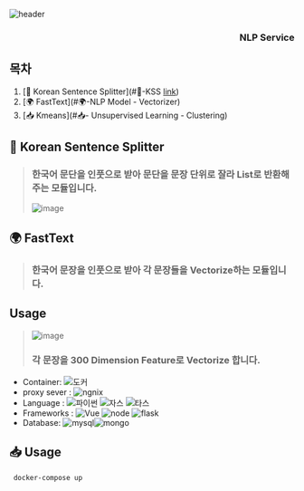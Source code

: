  ![header](https://capsule-render.vercel.app/api?type=wave&color=auto&height=300&section=header&text=NLP-Service&fontSize=50)
 <div align=center>
 
 <h3 align=right>NLP Service</h3>
 </div>
 
 
## 목차
1. [📃 Korean Sentence Splitter](#📃-KSS <a href='https://github.com/likejazz/korean-sentence-splitter'>link</a>)
2. [🌍 FastText](#🌍-NLP Model - Vectorizer)
3. [📥 Kmeans](#📥- Unsupervised Learning - Clustering)

## 📃 Korean Sentence Splitter

>### 한국어 문단을 인풋으로 받아 문단을 문장 단위로 잘라 List로 반환해주는 모듈입니다.<br>
>![image](https://user-images.githubusercontent.com/68385605/143679174-cc781889-7367-4939-9cf4-1b5b0aaa434c.png)

## 🌍 FastText
>### 한국어 문장을 인풋으로 받아 각 문장들을 Vectorize하는 모듈입니다.<br>
## Usage
>![image](https://user-images.githubusercontent.com/68385605/143679677-4e66d495-1e39-400a-a6da-16444c2bc5c3.png)
>### 각 문장을 300 Dimension Feature로 Vectorize 합니다.


* Container: ![도커](https://img.shields.io/badge/docker-blue)
* proxy sever : ![ngnix](https://img.shields.io/badge/nginx-brightgreen)
* Language : ![파이썬](https://img.shields.io/badge/python-blue) ![자스](https://img.shields.io/badge/javascript-orange) ![타스](https://img.shields.io/badge/typescript-skyblue)
* Frameworks : ![Vue](https://img.shields.io/badge/Vue.js-green) ![node](https://img.shields.io/badge/node.js-brightgreen) ![flask](https://img.shields.io/badge/flask-gray)
* Database:  ![mysql](https://img.shields.io/badge/mysql-8.0-blue)![mongo](https://img.shields.io/badge/mongo-5.0.3-brightgreen)

## 📥 Usage

```
 docker-compose up
```



